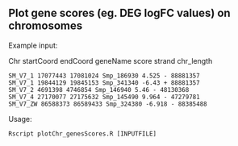 ## Plot gene scores (eg. DEG logFC values) on chromosomes

Example input: 

Chr startCoord endCoord geneName score strand chr_length

~~~~~~
SM_V7_1 17077443 17081024 Smp_186930 4.525 - 88881357
SM_V7_1 19844129 19845153 Smp_341340 -6.43 + 88881357
SM_V7_2 4691398 4746854 Smp_146940 5.46 - 48130368
SM_V7_4 27170077 27175632 Smp_145490 9.964 - 47279781
SM_V7_ZW 86588373 86589433 Smp_324380 -6.918 - 88385488
~~~~~~

Usage: 

    Rscript plotChr_genesScores.R [INPUTFILE]
